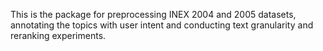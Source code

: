This is the package for preprocessing INEX 2004 and 2005 datasets, annotating the topics with user intent and conducting text granularity and reranking experiments. 
